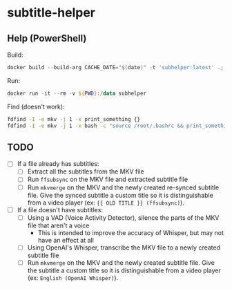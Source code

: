 # subtitle-helper

## Help (PowerShell)

Build:

```powershell
docker build --build-arg CACHE_DATE="$(date)" -t 'subhelper:latest' .; docker image prune -f
```

Run:

```powershell
docker run -it --rm -v ${PWD}:/data subhelper
```

Find (doesn't work):

```bash
fdfind -I -e mkv -j 1 -x print_something {}
fdfind -I -e mkv -j 1 -x bash -c "source /root/.bashrc && print_something {}"
```

## TODO

- [ ] If a file already has subtitles:
  - [ ] Extract all the subtitles from the MKV file
  - [ ] Run `ffsubsync` on the MKV file and extracted subtitle file
  - [ ] Run `mkvmerge` on the MKV and the newly created re-synced subtitle file. Give the synced subtitle a custom title so it is distinguishable from a video player (ex: `{{ OLD TITLE }} (ffsubsync)`).
- [ ] If a file doesn't have subtitles:
  - [ ] Using a VAD (Voice Activity Detector), silence the parts of the MKV file that aren't a voice
    - This is intended to improve the accuracy of Whisper, but may not have an effect at all
  - [ ] Using OpenAI's Whisper, transcribe the MKV file to a newly created subtitle file
  - [ ] Run `mkvmerge` on the MKV and the newly created subtitle file. Give the subtitle a custom title so it is distinguishable from a video player (ex: `English (OpenAI Whisper)`).
